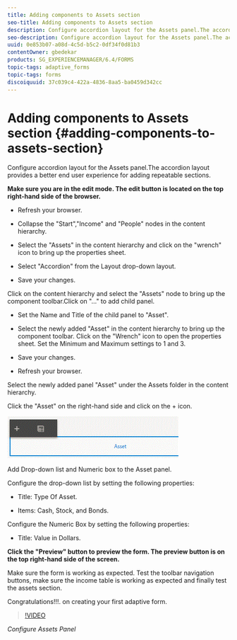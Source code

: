 ```yaml
---
title: Adding components to Assets section
seo-title: Adding components to Assets section
description: Configure accordion layout for the Assets panel.The accordion layout provides a better end user experience for adding repeatable sections.
seo-description: Configure accordion layout for the Assets panel.The accordion layout provides a better end user experience for adding repeatable sections.
uuid: 0e853b07-a08d-4c5d-b5c2-0df34f0d81b3
contentOwner: gbedekar
products: SG_EXPERIENCEMANAGER/6.4/FORMS
topic-tags: adaptive_forms
topic-tags: forms
discoiquuid: 37c039c4-422a-4836-8aa5-ba0459d342cc
---
```


# Adding components to Assets section {#adding-components-to-assets-section}

Configure accordion layout for the Assets panel.The accordion layout provides a better end user experience for adding repeatable sections.

**Make sure you are in the edit mode. The edit button is located on the top right-hand side of the browser.**

* Refresh your browser.

* Collapse the "Start","Income" and "People" nodes in the content hierarchy.

* Select the "Assets" in the content hierarchy and click on the "wrench" icon to bring up the properties sheet.

* Select "Accordion" from the Layout drop-down layout.

* Save your changes.

Click on the content hierarchy and select the "Assets" node to bring up the component toolbar.Click on "..." to add child panel.

* Set the Name and Title of the child panel to "Asset".

* Select the newly added "Asset" in the content hierarchy to bring up the component toolbar. Click on the "Wrench" icon to open the properties sheet. Set the Minimum and Maximum settings to 1 and 3.

* Save your changes.

* Refresh your browser.

Select the newly added panel "Asset" under the Assets folder in the content hierarchy.

Click the "Asset" on the right-hand side and click on the + icon.

![addasset](assets/addasset.gif)

Add Drop-down list and Numeric box to the Asset panel.

Configure the drop-down list by setting the following properties:

* Title: Type Of Asset.

* Items: Cash, Stock, and Bonds.

Configure the Numeric Box by setting the following properties:

* Title: Value in Dollars.

**Click the "Preview" button to preview the form. The preview button is on the top right-hand side of the screen.**

Make sure the form is working as expected. Test the toolbar navigation buttons, make sure the income table is working as expected and finally test the assets section.

Congratulations!!!. on creating your first adaptive form.

>[!VIDEO](https://video.tv.adobe.com/v/22200?quality=9)

*Configure Assets Panel*

